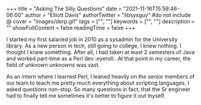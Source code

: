+++
title = "Asking The Silly Questions"
date = "2021-11-16T15:59:46-06:00"
author = "Elliott Davis"
authorTwitter = "libsysguy" #do not include @
cover = "images/derp.gif"
tags = ["", ""]
keywords = ["", ""]
description = ""
showFullContent = false
readingTime = false
+++

I started my first salaried job in 2010 as a sysadmin for the University library.
As a new person in tech, still going to college, I knew nothing. I thought I knew something. After all, I had taken at 
least 2 semesters of Java and worked part-time as a Perl dev :eyeroll:. At that point in my career, the field of unknown
unknowns was vast.

As an intern where I learned Perl, I leaned heavily on the senior members of our team to teach me pretty much everything
about scripting languages. I asked questions non-stop. So many questions in fact, that the Sr engineer had to finally
tell me sometimes it's better to figure it out myself.


